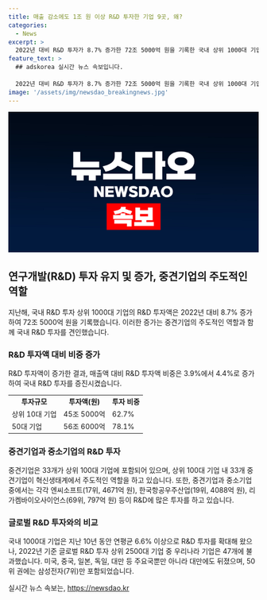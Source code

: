 ```yaml
---
title: 매출 감소에도 1조 원 이상 R&D 투자한 기업 9곳, 왜?
categories:
  - News
excerpt: >
  2022년 대비 R&D 투자가 8.7% 증가한 72조 5000억 원을 기록한 국내 상위 1000대 기업의 조사결과가 발표됐다. 매출액은 감소했지만, R&D 투자액은 증가해 국내 R&D 투자 비중은 높아졌다. 상위 기업들이 주도하는 가운데 중견기업과 중소기업도 R&D에 힘을 쏟고 있는데, 이는 국내 기업의 기술 혁신을 뒷받침하고 있다. 하지만, 글로벌 기업과 비교하면 국내 기업의 R&D 투자액은 상대적으로 적은 편이며, 특히 차세대 기술과 도전적 혁신 분야에 대한 정부의 지원이 필요하다는 의견이 제기되었다.
feature_text: >
  ## adskorea 실시간 뉴스 속보입니다.

  2022년 대비 R&D 투자가 8.7% 증가한 72조 5000억 원을 기록한 국내 상위 1000대 기업의 조사결과가 발표됐다. 매출액은 감소했지만, R&D 투자액은 증가해 국내 R&D 투자 비중은 높아졌다. 상위 기업들이 주도하는 가운데 중견기업과 중소기업도 R&D에 힘을 쏟고 있는데, 이는 국내 기업의 기술 혁신을 뒷받침하고 있다. 하지만, 글로벌 기업과 비교하면 국내 기업의 R&D 투자액은 상대적으로 적은 편이며, 특히 차세대 기술과 도전적 혁신 분야에 대한 정부의 지원이 필요하다는 의견이 제기되었다.
image: '/assets/img/newsdao_breakingnews.jpg'
---
```


<p><img src="/assets/img/newsdao_breakingnews.jpg" alt="adskorea 속보" /></p>

<h2 data-ke-size="size26">연구개발(R&D) 투자 유지 및 증가, 중견기업의 주도적인 역할</h2>

<p data-ke-size="size16">지난해, 국내 R&D 투자 상위 1000대 기업의 R&D 투자액은 2022년 대비 8.7% 증가하여 72조 5000억 원을 기록했습니다. 이러한 증가는 중견기업의 주도적인 역할과 함께 국내 R&D 투자를 견인했습니다.</p>

<h3>R&D 투자액 대비 비중 증가</h3>

<p data-ke-size="size16">R&D 투자액이 증가한 결과, 매출액 대비 R&D 투자액 비중은 3.9%에서 4.4%로 증가하여 국내 R&D 투자를 증진시켰습니다.</p>

<table>
    <tr>
        <td style="text-align: center; height: 17px;"><b>투자규모</b></td>
        <td style="text-align: center; height: 17px;"><b>투자액(원)</b></td>
        <td style="text-align: center; height: 17px;"><b>투자 비중</b></td>
    </tr>
    <tr>
        <td>상위 10대 기업</td>
        <td>45조 5000억</td>
        <td>62.7%</td>
    </tr>
    <tr>
        <td>50대 기업</td>
        <td>56조 6000억</td>
        <td>78.1%</td>
    </tr>
</table>

<h3>중견기업과 중소기업의 R&D 투자</h3>

<p data-ke-size="size16">중견기업은 33개가 상위 100대 기업에 포함되어 있으며, 상위 100대 기업 내 33개 중견기업이 혁신생태계에서 주도적인 역할을 하고 있습니다. 또한, 중견기업과 중소기업 중에서는 각각 엔씨소프트(17위, 4671억 원), 한국항공우주산업(19위, 4088억 원), 리가켐바이오사이언스(69위, 797억 원) 등이 R&D에 많은 투자를 하고 있습니다.</p>

<h3>글로벌 R&D 투자와의 비교</h3>

<p data-ke-size="size16">국내 1000대 기업은 지난 10년 동안 연평균 6.6% 이상으로 R&D 투자를 확대해 왔으나, 2022년 기준 글로벌 R&D 투자 상위 2500대 기업 중 우리나라 기업은 47개에 불과했습니다. 미국, 중국, 일본, 독일, 대만 등 주요국뿐만 아니라 대만에도 뒤졌으며, 50위 권에는 삼성전자(7위)만 포함되었습니다.</p>
실시간 뉴스 속보는, <a href="https://newsdao.kr" rel="dofollow">https://newsdao.kr</a>


